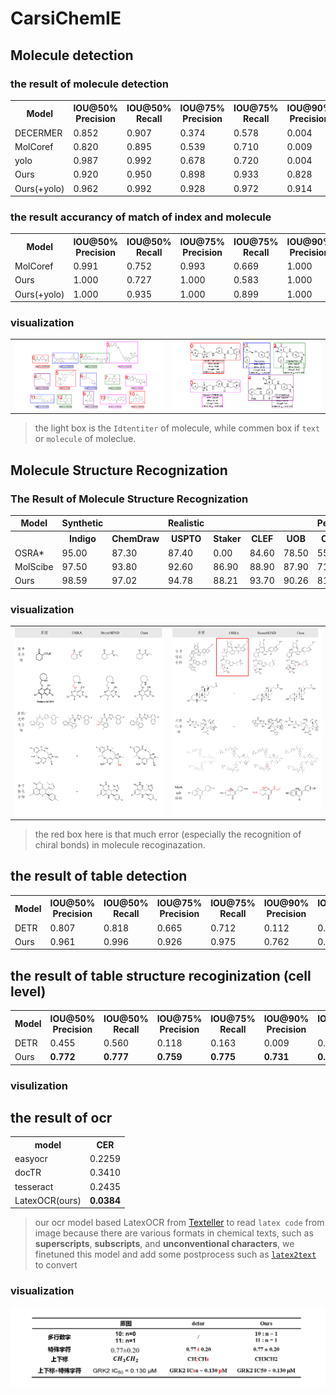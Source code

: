 # CarsiChemIE

## Molecule detection
### the result of molecule detection

<table>
    <tr>
        <th>Model</th>
        <th>IOU@50% Precision</th>
        <th>IOU@50% Recall</th>
        <th>IOU@75% Precision</th>
        <th>IOU@75% Recall</th>
        <th>IOU@90% Precision</th>
        <th>IOU@90% Recall</th>
    </tr>
    <tr>
        <td>DECERMER</td>
        <td>0.852</td>
        <td>0.907</td>
        <td>0.374</td>
        <td>0.578</td>
        <td>0.004</td>
        <td>0.007</td>
    </tr>
    <tr>
        <td>MolCoref</td>
        <td>0.820</td>
        <td>0.895</td>
        <td>0.539</td>
        <td>0.710</td>
        <td>0.009</td>
        <td>0.058</td>
    </tr>
    <tr>
        <td>yolo</td>
        <td class="best">0.987</td>
        <td class="best">0.992</td>
        <td>0.678</td>
        <td>0.720</td>
        <td>0.004</td>
        <td>0.029</td>
    </tr>
    <tr>
        <td>Ours</td>
        <td>0.920</td>
        <td>0.950</td>
        <td class="best">0.898</td>
        <td class="best">0.933</td>
        <td class="best">0.828</td>
        <td class="best">0.891</td>
    </tr>
    <tr>
        <td>Ours(+yolo)</td>
        <td class="best">0.962</td>
        <td class="best">0.992</td>
        <td class="best">0.928</td>
        <td class="best">0.972</td>
        <td class="best">0.914</td>
        <td class="best">0.966</td>
    </tr>
</table>


### the result accurancy of match of index and molecule

<table>
    <tr>
        <th>Model</th>
        <th>IOU@50% Precision</th>
        <th>IOU@50% Recall</th>
        <th>IOU@75% Precision</th>
        <th>IOU@75% Recall</th>
        <th>IOU@90% Precision</th>
        <th>IOU@90% Recall</th>
    </tr>
    <tr>
        <td>MolCoref</td>
        <td>0.991</td>
        <td>0.752</td>
        <td>0.993</td>
        <td>0.669</td>
        <td class="best">1.000</td>
        <td>0.042</td>
    </tr>
    <tr>
        <td>Ours</td>
        <td class="best">1.000</td>
        <td>0.727</td>
        <td class="best">1.000</td>
        <td>0.583</td>
        <td class="best">1.000</td>
        <td>0.020</td>
    </tr>
    <tr>
        <td>Ours(+yolo)</td>
        <td class="best">1.000</td>
        <td class="best">0.935</td>
        <td class="best">1.000</td>
        <td class="best">0.899</td>
        <td class="best">1.000</td>
        <td class="best">0.939</td>
    </tr>
</table>

### visualization
<table style="width: 100%; border-collapse: collapse;">
    <tr>
        <td style="text-align: center;">
            <img src="image/moldetect_visualization_1.png" alt="Visualization 1" style="width: 100%; max-width: 300px; height: auto;">
        </td>
        <td style="text-align: center;">
            <img src="image/moldetect_visualization_2.png" alt="Visualization 2" style="width: 100%; max-width: 300px; height: auto;">
        </td>
    </tr>
</table>

> the light box is the `Idtentiter` of molecule, while commen box if `text` or `molecule` of moleclue.


## Molecule Structure Recognization

### The Result of Molecule Structure Recognization
<table>
    <tr>
        <th>Model</th>
        <th>Synthetic</th>
        <th></th>
        <th>Realistic</th>
        <th></th>
        <th></th>
        <th></th>
        <th>Pertubed</th>
        <th></th>
        <th></th>
        <th></th>
        <th></th>
    </tr>
    <tr>
        <th></th>
        <th>Indigo</th>
        <th>ChemDraw</th>
        <th>USPTO</th>
        <th>Staker</th>
        <th>CLEF</th>
        <th>UOB</th>
        <th>CLEF_p</th>
        <th>UOB_p</th>
        <th>USPTO_p</th>
        <th>Staker_p</th>
    </tr>
    <tr>
        <td>OSRA*</td>
        <td class="best">95.00</td>
        <td>87.30</td>
        <td>87.40</td>
        <td>0.00</td>
        <td>84.60</td>
        <td>78.50</td>
        <td>55.30</td>
        <td>11.50</td>
        <td>68.30</td>
        <td>4.00</td>
        <td>0.00</td>
    </tr>
    <tr>
        <td>MolScibe</td>
        <td>97.50</td>
        <td>93.80</td>
        <td>92.60</td>
        <td class="best">86.90</td>
        <td class="best">88.90</td>
        <td>87.90</td>
        <td>71.90</td>
        <td class="best">90.40</td>
        <td class="best">86.70</td>
        <td class="best">92.50</td>
        <td>65.00</td>
    </tr>
    <tr>
        <td>Ours</td>
        <td class="best">98.59</td>
        <td class="best">97.02</td>
        <td class="best">94.78</td>
        <td>88.21</td>
        <td>93.70</td>
        <td class="best">90.26</td>
        <td class="best">81.91</td>
        <td class="best">90.04</td>
        <td class="best">89.09</td>
        <td class="best">94.67</td>
        <td>69.81</td>
    </tr>
</table>

### visualization
<table style="width: 100%; border-collapse: collapse;">
    <tr>
        <td style="text-align: center;">
            <img src="image/molecule_structure_recoginzation_1.png" alt="Visualization 1" style="width: 100%; max-width: 300px; height: auto;">
        </td>
        <td style="text-align: center;">
            <img src="image/molecule_structure_recoginzation_2.png" alt="Visualization 2" style="width: 100%; max-width: 300px; height: auto;">
        </td>
    </tr>
</table>

> the red box here is that much error (especially the recognition of chiral bonds) in molecule recoginazation.




## the result of table detection
<table>
    <tr>
        <th>Model</th>
        <th>IOU@50% Precision</th>
        <th>IOU@50% Recall</th>
        <th>IOU@75% Precision</th>
        <th>IOU@75% Recall</th>
        <th>IOU@90% Precision</th>
        <th>IOU@90% Recall</th>
    </tr>
    <tr>
        <td>DETR</td>
        <td>0.807</td>
        <td>0.818</td>
        <td>0.665</td>
        <td>0.712</td>
        <td>0.112</td>
        <td>0.246</td>
    </tr>
    <tr>
        <td>Ours</td>
        <td class="best">0.961</td>
        <td class="best">0.996</td>
        <td class="best">0.926</td>
        <td class="best">0.975</td>
        <td class="best">0.762</td>
        <td class="best">0.881</td>
    </tr>
</table>


## the result of table structure recoginization (cell level)
<table>
    <tr>
        <th>Model</th>
        <th>IOU@50% Precision</th>
        <th>IOU@50% Recall</th>
        <th>IOU@75% Precision</th>
        <th>IOU@75% Recall</th>
        <th>IOU@90% Precision</th>
        <th>IOU@90% Recall</th>
    </tr>
    <tr>
        <td>DETR</td>
        <td>0.455</td>
        <td>0.560</td>
        <td>0.118</td>
        <td>0.163</td>
        <td>0.009</td>
        <td>0.062</td>
    </tr>
    <tr>
        <td>Ours</td>
        <td class="best"><b>0.772</b></td>
        <td class="best"><b>0.777</b></td>
        <td class="best"><b>0.759</b></td>
        <td class="best"><b>0.775</b></td>
        <td class="best"><b>0.731</b></td>
        <td class="best"><b>0.759</b></td>
    </tr>
</table>

### visulization





## the result of ocr
<table>
    <tr>
        <th>model</th>
        <th>CER</th>
    </tr>
    <tr>
        <td>easyocr</td>
        <td>0.2259</td>
    </tr>
    <tr>
        <td>docTR</td>
        <td>0.3410</td>
    </tr>
    <tr>
        <td>tesseract</td>
        <td>0.2435</td>
    </tr>
    <tr>
        <td>LatexOCR(ours)</td>
        <td><b>0.0384</b></td>
    </tr>
</table>

> our ocr model based LatexOCR from <a href="https://github.com/OleehyO/TexTeller">Texteller</a> to read `latex code` from image because there are various formats in chemical texts, such as **superscripts**, **subscripts**, and **unconventional characters**, we finetuned this model and add some postprocess such as <a href="https://pylatexenc.readthedocs.io/en/latest/latex2text/">`latex2text`</a> to convert 

### visualization
<img src="image/ocr.png">
